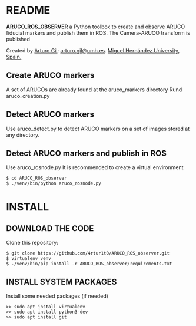 # README

**ARUCO_ROS_OBSERVER** a Python toolbox to create and observe ARUCO fiducial markers and 
publish them in ROS. The Camera-ARUCO transform is published

Created by [Arturo Gil](http://arvc.umh.es/personal/arturo/index.php?lang=en&vista=normal&dest=inicio&idp=arturo&type=per&ficha=on): arturo.gil@umh.es. [Miguel Hernández University, Spain.](http://www.umh.es)

## Create ARUCO markers
A set of ARUCOs are already found at the aruco_markers directory
Rund aruco_creation.py

## Detect ARUCO markers
Use aruco_detect.py to detect ARUCO markers on a set of images stored at any directory.


## Detect ARUCO markers and publish in ROS
Use aruco_rosnode.py
It is recommended to create a virtual environment
```
$ cd ARUCO_ROS_observer
$ ./venv/bin/python aruco_rosnode.py
```

# INSTALL

## DOWNLOAD THE CODE
Clone this repository:

```
$ git clone https://github.com/4rtur1t0/ARUCO_ROS_observer.git
$ virtualenv venv
$ ./venv/bin/pip install -r ARUCO_ROS_observer/requirements.txt
```

## INSTALL SYSTEM PACKAGES
Install some needed packages (if needed)
```
>> sudo apt install virtualenv
>> sudo apt install python3-dev
>> sudo apt install git
```


